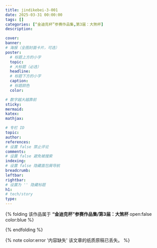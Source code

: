```yaml
---
title: jindikebei-3-001
date: 2025-03-31 00:00:00
tags: []
categories: [“金迪克杯”参赛作品集,第3届：大煞杯]
description: 

cover: 
banner:
# 海报（全图封面卡片，可选）
poster:
  # 标题上方的小字
  topic:
  # 大标题（必选）
  headline:
  # 标题下方的小字
  caption:
  # 标题颜色
  color:

# 数字越大越靠前
sticky:
mermaid:
katex: 
mathjax: 

# 专栏 ID
topic: 
author: 
references:
# 设置 false 禁止评论
comments: 
# 设置 false 避免被搜索
indexing: 
# 设置 false 隐藏面包屑导航
breadcrumb: 
leftbar: 
rightbar:
# 设置为 '' 隐藏标题
h1: 
# tech/story
type: 
---
```


{% folding 该作品属于 **“金迪克杯”参赛作品集/第3届：大煞杯** open:false color:blue %}

  <!-- {% image /static/images/head-jindikebei-3.jpeg download:true width: padding: bg: fancybox: %} -->

{% endfolding %}

{% note color:error '内容缺失' 该文章的纸质原稿已丢失。 %}